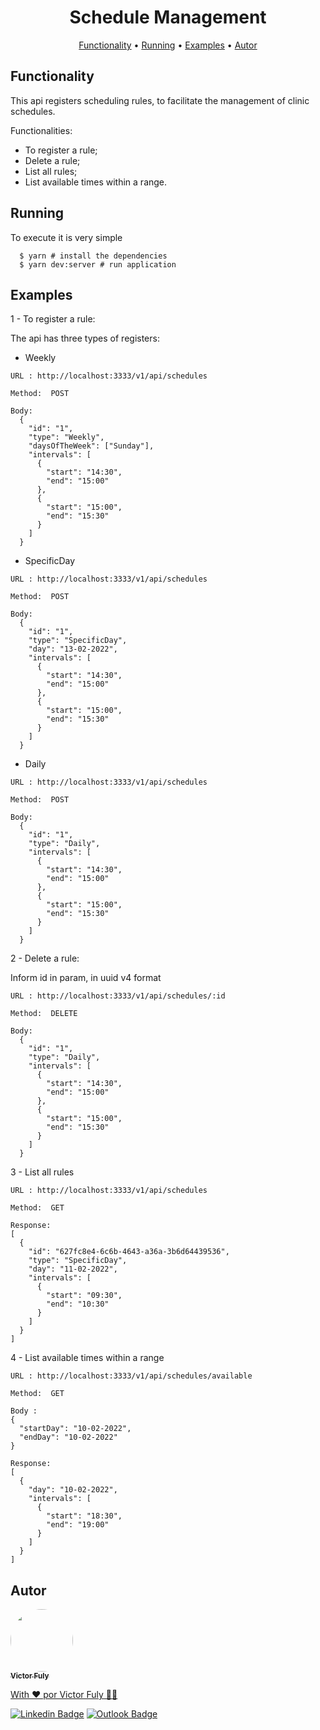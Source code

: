 <h1 align="center"> Schedule Management </h1>

<p align="center">
 <a href="#functionality">Functionality</a> •
 <a href="#running">Running</a> •
 <a href="#examples">Examples</a> •
 <a href="#autor">Autor</a>
</p>

## Functionality

This api registers scheduling rules, to facilitate the management of clinic schedules.

Functionalities:

 - To register a rule;
 - Delete a rule;
 - List all rules;
 - List available times within a range.


## Running

To execute it is very simple

```
  $ yarn # install the dependencies
  $ yarn dev:server # run application
```

## Examples

 1 - To register a rule:

  The api has three types of registers:
   - Weekly

    URL : http://localhost:3333/v1/api/schedules

    Method:  POST

    Body:
      {
        "id": "1",
        "type": "Weekly",
        "daysOfTheWeek": ["Sunday"],
        "intervals": [
          {
            "start": "14:30",
            "end": "15:00"
          },
          {
            "start": "15:00",
            "end": "15:30"
          }
        ]
      }

   - SpecificDay

    URL : http://localhost:3333/v1/api/schedules

    Method:  POST

    Body:
      {
        "id": "1",
        "type": "SpecificDay",
        "day": "13-02-2022",
        "intervals": [
          {
            "start": "14:30",
            "end": "15:00"
          },
          {
            "start": "15:00",
            "end": "15:30"
          }
        ]
      }

   - Daily

    URL : http://localhost:3333/v1/api/schedules

    Method:  POST

    Body:
      {
        "id": "1",
        "type": "Daily",
        "intervals": [
          {
            "start": "14:30",
            "end": "15:00"
          },
          {
            "start": "15:00",
            "end": "15:30"
          }
        ]
      }

  2 -  Delete a rule:

  Inform id in param, in uuid v4 format

    URL : http://localhost:3333/v1/api/schedules/:id

    Method:  DELETE

    Body:
      {
        "id": "1",
        "type": "Daily",
        "intervals": [
          {
            "start": "14:30",
            "end": "15:00"
          },
          {
            "start": "15:00",
            "end": "15:30"
          }
        ]
      }

  3 - List all rules

    URL : http://localhost:3333/v1/api/schedules

    Method:  GET

    Response:
    [
      {
        "id": "627fc8e4-6c6b-4643-a36a-3b6d64439536",
        "type": "SpecificDay",
        "day": "11-02-2022",
        "intervals": [
          {
            "start": "09:30",
            "end": "10:30"
          }
        ]
      }
    ]

  4 - List available times within a range

    URL : http://localhost:3333/v1/api/schedules/available

    Method:  GET

    Body :
    {
      "startDay": "10-02-2022",
      "endDay": "10-02-2022"
    }

    Response:
    [
      {
        "day": "10-02-2022",
        "intervals": [
          {
            "start": "18:30",
            "end": "19:00"
          }
        ]
      }
    ]


## Autor

<a href="https://victor-fuly.netlify.app/">
 <img style="border-radius: 50%;" src="https://avatars.githubusercontent.com/u/62678105?s=460&u=c48758f0a65849d22ad11d196ab5f6e00fcedd0d&v=4" width="100px;" alt=""/>
 <br />
 <sub><b>Victor Fuly</b></sub>


With ❤️ por Victor Fuly 👋🏽

[![Linkedin Badge](https://img.shields.io/badge/-Victor-blue?style=flat-square&logo=Linkedin&logoColor=white&link=https://www.linkedin.com/in/victor-hugo-fuly/)](https://www.linkedin.com/in/victor-hugo-fuly/)
[![Outlook Badge](https://img.shields.io/badge/-victor_hugo_fuly@hotmail.com-0078D4?style=flat-square&logo=microsoft-outlook&link=mailto:victor_hugo_fuly@hotmail.com)](mailto:victor_hugo_fuly@hotmail.com)
